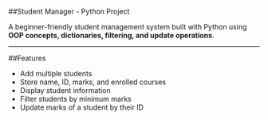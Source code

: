 ##Student Manager - Python Project

A beginner-friendly student management system built with Python using **OOP concepts, dictionaries, filtering, and update operations**.

---

##Features

- Add multiple students
- Store name, ID, marks, and enrolled courses
- Display student information
- Filter students by minimum marks
- Update marks of a student by their ID

